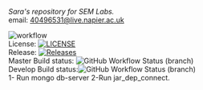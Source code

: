 _Sara's repository for SEM Labs._ <br />
email: 40496531@live.napier.ac.uk <br />

![workflow](https://github.com/sarahbalboa/SEM_sarah/actions/workflows/main.yml/badge.svg) <br />
License: [![LICENSE](https://img.shields.io/github/license/sarahbalboa/sem.svg?style=flat-square)](https://github.com/sarahbalboa/sem/blob/master/LICENSE) <br />
Release: [![Releases](https://img.shields.io/github/release/sarahbalboa/sem/all.svg?style=flat-square)](https://github.com/sarahbalboa/sem/releases) <br />
Master Build status: ![GitHub Workflow Status (branch)](https://img.shields.io/github/workflow/status/sarahbalboa/SEM_sarah/A%20workflow%20for%20my%20Hello%20World%20App/master?style=flat-square) <br />
Develop Build status:![GitHub Workflow Status (branch)](https://img.shields.io/github/workflow/status/sarahbalboa/SEM_sarah/A%20workflow%20for%20my%20Hello%20World%20App/develop?style=flat-square) <br />
1- Run mongo db-server 2-Run jar_dep_connect.
